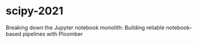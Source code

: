 # scipy-2021
Breaking down the Jupyter notebook monolith: Building reliable notebook-based pipelines with Ploomber
